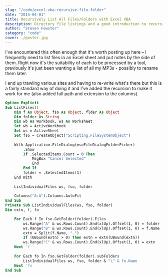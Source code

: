 ```yaml
---
slug: "/code/excel-vba-recursive-file-folder"
date: "2014-04-01"
title: Recursively List All Files/Folders with Excel VBA
description: Directory file listings and a good introduction to recursion use case for newbies
author: "Steven Fewster"
category: "code"
cover: ./poster.jpg
---
```


I've encountered this often enough that it's worth posting up here &#8211; I frequently need to list files in an Excel sheet and put notes by the side of them. Right now it's the suitability of each to be processed by a tool, previously it's just been wanting a list of all my MP3s - possibly to rename them later.

I end up trawling various sites and having to re-write what's there but this is a fairly standard way of doing it and I've added the recursion to make it work for me (also added full path and extension to the columns).

```vb
Option Explicit
Sub ListFiles()
    Dim f As Object, fso As Object, flder As Object
    Dim folder As String
    Dim wb As Workbook, ws As Worksheet
    Set wb = ActiveWorkbook
    Set ws = ActiveSheet
    Set fso = CreateObject("Scripting.FileSystemObject")
    
    With Application.FileDialog(msoFileDialogFolderPicker)
        .Show
        If .SelectedItems.Count = 0 Then
            MsgBox "Cancel Selected"
            End
        End If
        folder = .SelectedItems(1)
    End With
    
    ListIndividualFiles ws, fso, folder
    
    Columns("A:A").Columns.AutoFit
End Sub
Private Sub ListIndividualFiles(ws, fso, folder)
Dim extn, f, fo

    For Each f In fso.GetFolder(folder).Files
        ws.Range("A" & ws.Rows.Count).End(xlUp).Offset(1, 0) = folder
        ws.Range("B" & ws.Rows.Count).End(xlUp).Offset(1, 0) = f.Name
        extn = Split(f.Name, ".")
        If (UBound(extn) > 0) Then extn = extn(UBound(extn))
        ws.Range("C" & ws.Rows.Count).End(xlUp).Offset(1, 0) = extn
    Next 'f
    
    For Each fo In fso.GetFolder(folder).subFolders
        ListIndividualFiles ws, fso, folder & "\" & fo.Name
    Next 'fo
End Sub
```
